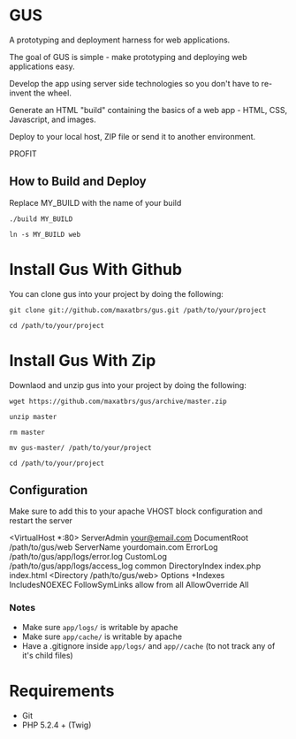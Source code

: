 GUS
===

A prototyping and deployment harness for web applications. 

The goal of GUS is simple - make prototyping and deploying web applications easy. 

Develop the app using server side technologies so you don't have to re-invent the wheel. 

Generate an HTML "build" containing the basics of a web app - HTML, CSS, Javascript, and images.

Deploy to your local host, ZIP file or send it to another environment.

PROFIT

## How to Build and Deploy

Replace MY_BUILD with the name of your build

`./build MY_BUILD`

`ln -s MY_BUILD web`

# Install Gus With Github

You can clone gus into your project by doing the following:

`git clone git://github.com/maxatbrs/gus.git /path/to/your/project`

`cd /path/to/your/project`

# Install Gus With Zip

Downlaod and unzip gus into your project by doing the following:

`wget https://github.com/maxatbrs/gus/archive/master.zip`

`unzip master`

`rm master`

`mv gus-master/ /path/to/your/project`

`cd /path/to/your/project`

## Configuration
Make sure to add this to your apache VHOST block configuration and restart the server

<VirtualHost *:80>
	ServerAdmin your@email.com
    DocumentRoot /path/to/gus/web
    ServerName yourdomain.com
    ErrorLog /path/to/gus/app/logs/error.log
    CustomLog /path/to/gus/app/logs/access_log common
    DirectoryIndex index.php index.html
    <Directory /path/to/gus/web>
        Options +Indexes IncludesNOEXEC FollowSymLinks
        allow from all
        AllowOverride All
    </Directory>
</VirtualHost>


### Notes

- Make sure `app/logs/` is writable by apache
- Make sure `app/cache/` is writable by apache 
- Have a .gitignore inside `app/logs/` and `app//cache` (to not track any of it's child files)

# Requirements

- Git
- PHP 5.2.4 + (Twig)
